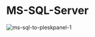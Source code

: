# MS-SQL-Server
![ms-sql-to-pleskpanel-1](https://user-images.githubusercontent.com/43417474/52073975-3e337480-25a2-11e9-9b74-0be80d70092e.png)
